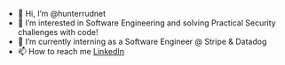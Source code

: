 - 👋 Hi, I’m @hunterrudnet
- 👀 I’m interested in Software Engineering and solving Practical Security challenges with code!
- 🌱 I’m currently interning as a Software Engineer @ Stripe & Datadog
- 📫 How to reach me [LinkedIn](https://www.linkedin.com/in/hunterrudnet/)

<!---
hunterrudnet/hunterrudnet is a ✨ special ✨ repository because its `README.md` (this file) appears on your GitHub profile.
You can click the Preview link to take a look at your changes.
--->
